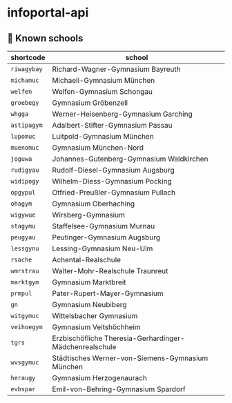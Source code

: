 # infoportal-api

## 🏫 Known schools
|shortcode|school|
|--|--|
|`riwagybay`|Richard-Wagner-Gymnasium Bayreuth|
|`michamuc`|Michaeli-Gymnasium München|
|`welfen`|Welfen-Gymnasium Schongau|
|`groebegy`|Gymnasium Gröbenzell|
|`whgga`|Werner-Heisenberg-Gymnasium Garching|
|`astipagym`|Adalbert-Stifter-Gymnasium Passau|
|`lupomuc`|Luitpold-Gymnasium München|
|`muenomuc`|Gymnasium München-Nord|
|`joguwa`|Johannes-Gutenberg-Gymnasium Waldkirchen|
|`rudigyau`|Rudolf-Diesel-Gymnasium Augsburg|
|`widipogy`|Wilhelm-Diess-Gymnasium Pocking|
|`opgypul`|Otfried-Preußler-Gymnasium Pullach|
|`ohagym`|Gymnasium Oberhaching|
|`wigywue`|Wirsberg-Gymnasium|
|`stagymu`|Staffelsee-Gymnasium Murnau|
|`peugyau`|Peutinger-Gymnasium Augsburg|
|`lessgynu`|Lessing-Gymnasium Neu-Ulm|
|`rsache`|Achental-Realschule|
|`wmrstrau`|Walter-Mohr-Realschule Traunreut|
|`marktgym`|Gymnasium Marktbreit|
|`prmpul`|Pater-Rupert-Mayer-Gymnasium|
|`gn`|Gymnasium Neubiberg|
|`witgymuc`|Wittelsbacher Gymnasium|
|`veihoegym`|Gymnasium Veitshöchheim|
|`tgrs`|Erzbischöfliche Theresia-Gerhardinger-Mädchenrealschule|
|`wvsgymuc`|Städtisches Werner-von-Siemens-Gymnasium München|
|`heraugy`|Gymnasium Herzogenaurach|
|`evbspar`|Emil-von-Behring-Gymnasium Spardorf|
